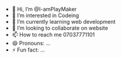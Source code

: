 - 👋 Hi, I’m @I-amPlayMaker
- 👀 I’m interested in Codeing
- 🌱 I’m currently learning web development
- 💞️ I’m looking to collaborate on website
- 📫 How to reach me 07037771101
- 😄 Pronouns: ...
- ⚡ Fun fact: ...

<!---
I-amPlayMaker/I-amPlayMaker is a ✨ special ✨ repository because its `README.md` (this file) appears on your GitHub profile.
You can click the Preview link to take a look at your changes.
--->
